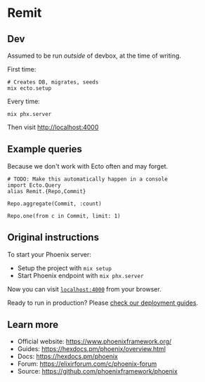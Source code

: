 # Remit


## Dev

Assumed to be run *outside* of devbox, at the time of writing.

First time:

    # Creates DB, migrates, seeds
    mix ecto.setup

Every time:

    mix phx.server

Then visit <http://localhost:4000>

## Example queries

Because we don't work with Ecto often and may forget.

    # TODO: Make this automatically happen in a console
    import Ecto.Query
    alias Remit.{Repo,Commit}

    Repo.aggregate(Commit, :count)

    Repo.one(from c in Commit, limit: 1)

## Original instructions

To start your Phoenix server:

  * Setup the project with `mix setup`
  * Start Phoenix endpoint with `mix phx.server`

Now you can visit [`localhost:4000`](http://localhost:4000) from your browser.

Ready to run in production? Please [check our deployment guides](https://hexdocs.pm/phoenix/deployment.html).

## Learn more

  * Official website: https://www.phoenixframework.org/
  * Guides: https://hexdocs.pm/phoenix/overview.html
  * Docs: https://hexdocs.pm/phoenix
  * Forum: https://elixirforum.com/c/phoenix-forum
  * Source: https://github.com/phoenixframework/phoenix
